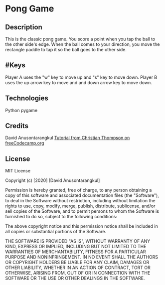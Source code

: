 # Pong Game

## Description

This is the classic pong game. You score a point when you tap the ball to the other side's edge. When the ball comes to your direction, you move the rectangle paddle to tap it so the ball goes to the other side.

## #Keys

Player A uses the "w" key to move up and "s" key to move down.
Player B uses the up arrow key to move and and down arrow key to move down.

## Technologies

Python
pygame

## Credits

David Anusontarangkul
[Tutorial from Christian Thompson on freeCodecamp.org](https://www.youtube.com/watch?v=C6jJg9Zan7w)

## License

MIT License

Copyright (c) [2020] [David Anusontarangkul]

Permission is hereby granted, free of charge, to any person obtaining a copy
of this software and associated documentation files (the "Software"), to deal
in the Software without restriction, including without limitation the rights
to use, copy, modify, merge, publish, distribute, sublicense, and/or sell
copies of the Software, and to permit persons to whom the Software is
furnished to do so, subject to the following conditions:

The above copyright notice and this permission notice shall be included in all
copies or substantial portions of the Software.

THE SOFTWARE IS PROVIDED "AS IS", WITHOUT WARRANTY OF ANY KIND, EXPRESS OR
IMPLIED, INCLUDING BUT NOT LIMITED TO THE WARRANTIES OF MERCHANTABILITY,
FITNESS FOR A PARTICULAR PURPOSE AND NONINFRINGEMENT. IN NO EVENT SHALL THE
AUTHORS OR COPYRIGHT HOLDERS BE LIABLE FOR ANY CLAIM, DAMAGES OR OTHER
LIABILITY, WHETHER IN AN ACTION OF CONTRACT, TORT OR OTHERWISE, ARISING FROM,
OUT OF OR IN CONNECTION WITH THE SOFTWARE OR THE USE OR OTHER DEALINGS IN THE
SOFTWARE.

